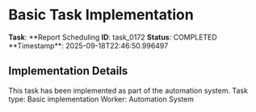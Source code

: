 # Basic Task Implementation

**Task**: **Report Scheduling
**ID**: task_0172
**Status**: COMPLETED
**Timestamp\*\*: 2025-09-18T22:46:50.996497

## Implementation Details

This task has been implemented as part of the automation system.
Task type: Basic implementation
Worker: Automation System
